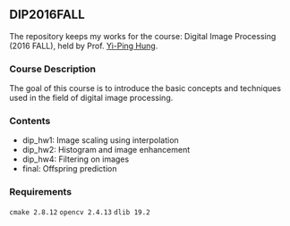 ## DIP2016FALL
The repository keeps my works for the course: Digital Image Processing (2016 FALL), held by Prof. [Yi-Ping Hung](https://www.csie.ntu.edu.tw/~hung/index.html#about).

### Course Description
The goal of this course is to introduce the basic concepts and techniques used in the field of digital image processing. 

### Contents
- dip_hw1: Image scaling using interpolation
- dip_hw2: Histogram and image enhancement
- dip_hw4: Filtering on images
- final: Offspring prediction

### Requirements
`cmake 2.8.12` 
`opencv 2.4.13` 
`dlib 19.2` 
